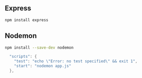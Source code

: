 
## Express
```bash
npm install express
```

## Nodemon
```bash
npm install --save-dev nodemon
```

```cs
  "scripts": {
    "test": "echo \"Error: no test specified\" && exit 1",
    "start": "nodemon app.js"
  },
```